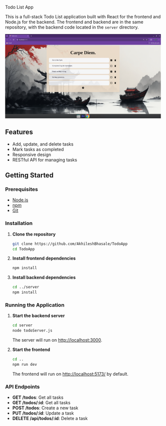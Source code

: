 Todo List App

This is a full-stack Todo List application built with React for the frontend and Node.js for the backend. The frontend and backend are in the same repository, with the backend code located in the `server` directory.

![Demo](src/assets/Todo_Demo.png)

## Features

- Add, update, and delete tasks
- Mark tasks as completed
- Responsive design
- RESTful API for managing tasks

## Getting Started

### Prerequisites

- [Node.js](https://nodejs.org/)
- [npm](https://www.npmjs.com/)
- [Git](https://git-scm.com/)

### Installation

1. **Clone the repository**

    ```bash
    git clone https://github.com/AkhileshBhasale/TodoApp
    cd TodoApp
    ```

2. **Install frontend dependencies**

    ```bash
    npm install
    ```

3. **Install backend dependencies**

    ```bash
    cd ../server
    npm install
    ```

### Running the Application

1. **Start the backend server**

    ```bash
    cd server
    node todoServer.js
    ```

    The server will run on [http://localhost:3000](http://localhost:3000).

2. **Start the frontend**

    ```bash
    cd ..
    npm run dev
    ```

    The frontend will run on [http://localhost:5173/](http://localhost:5173/) by default.

### API Endpoints

- **GET /todos**: Get all tasks
- **GET /todos/:id**: Get all tasks
- **POST /todos**: Create a new task
- **PUT /todos/:id**: Update a task
- **DELETE /api/todos/:id**: Delete a task



